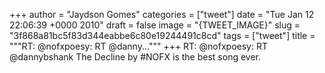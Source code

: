 
+++
author = "Jaydson Gomes"
categories = ["tweet"]
date = "Tue Jan 12 22:06:39 +0000 2010"
draft = false
image = "{TWEET_IMAGE}"
slug = "3f868a81bc5f83d344eabbe6c80e19244491c8cd"
tags = ["tweet"]
title = """RT: @nofxpoesy: RT @danny..."""
+++
RT: @nofxpoesy: RT @dannybshank The Decline by #NOFX is the best song ever.
